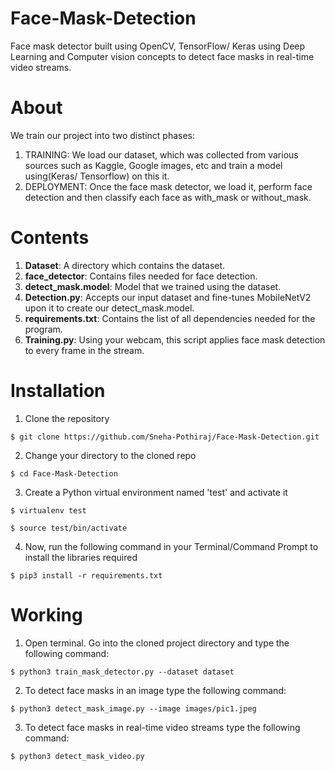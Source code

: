 # Face-Mask-Detection
Face mask detector built using OpenCV, TensorFlow/ Keras using Deep Learning and Computer vision concepts to detect face masks in real-time video streams.

# About
We train our project into two distinct phases:
1) TRAINING: We load our dataset, which was collected from various sources such as Kaggle, Google images, etc and train a model using(Keras/ Tensorflow) on this it.
2) DEPLOYMENT: Once the face mask detector, we load it, perform face detection and then classify each face as with_mask or without_mask.

# Contents
1) **Dataset**: A directory which contains the dataset.
2) **face_detector**: Contains files needed for face detection.
3) **detect_mask.model**: Model that we trained using the dataset.
4) **Detection.py**: Accepts our input dataset and fine-tunes MobileNetV2 upon it to create our detect_mask.model.
5) **requirements.txt**: Contains the list of all dependencies needed for the program.
6) **Training.py**: Using your webcam, this script applies face mask detection to every frame in the stream.

# Installation
1. Clone the repository
```
$ git clone https://github.com/Sneha-Pothiraj/Face-Mask-Detection.git
```

2. Change your directory to the cloned repo 
```
$ cd Face-Mask-Detection
```

3. Create a Python virtual environment named 'test' and activate it
```
$ virtualenv test
```
```
$ source test/bin/activate
```

4. Now, run the following command in your Terminal/Command Prompt to install the libraries required
```
$ pip3 install -r requirements.txt
```
# Working
1. Open terminal. Go into the cloned project directory and type the following command:
```
$ python3 train_mask_detector.py --dataset dataset
```

2. To detect face masks in an image type the following command: 
```
$ python3 detect_mask_image.py --image images/pic1.jpeg
```

3. To detect face masks in real-time video streams type the following command:
```
$ python3 detect_mask_video.py 
```

    

